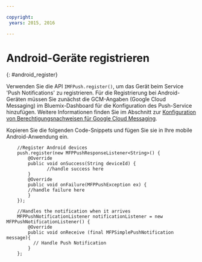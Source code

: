 ```yaml
---

copyright:
 years: 2015, 2016

---
```


# Android-Geräte registrieren
{: #android_register}

Verwenden Sie die API `IMFPush.register()`, um das Gerät beim Service 'Push Notifications' zu registrieren. Für die Registrierung bei Android-Geräten müssen Sie zunächst die GCM-Angaben (Google Cloud Messaging) im Bluemix-Dashboard für die Konfiguration des Push-Service hinzufügen. Weitere Informationen finden Sie im Abschnitt zur [Konfiguration von Berechtigungsnachweisen für Google Cloud Messaging](t_push_provider_android.html).

Kopieren Sie die folgenden Code-Snippets und fügen Sie sie in Ihre mobile Android-Anwendung ein.

```
	//Register Android devices
	push.register(new MFPPushResponseListener<String>() {
	    @Override
	    public void onSuccess(String deviceId) {
	           //handle success here
	    }
	    @Override
	    public void onFailure(MFPPushException ex) {
	    //handle failure here
	    }
	});
```

```
	//Handles the notification when it arrives
	MFPPushNotificationListener notificationListener = new MFPPushNotificationListener() {
	    @Override
	    public void onReceive (final MFPSimplePushNotification message){
	      // Handle Push Notification
	    }
	};
```
